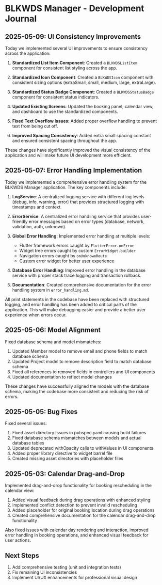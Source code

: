 # BLKWDS Manager - Development Journal

## 2025-05-09: UI Consistency Improvements

Today we implemented several UI improvements to ensure consistency across the application:

1. **Standardized List Item Component**: Created a `BLKWDSListItem` component for consistent list styling across the app.

2. **Standardized Icon Component**: Created a `BLKWDSIcon` component with consistent sizing options (extraSmall, small, medium, large, extraLarge).

3. **Standardized Status Badge Component**: Created a `BLKWDSStatusBadge` component for consistent status indicators.

4. **Updated Existing Screens**: Updated the booking panel, calendar view, and dashboard to use the standardized components.

5. **Fixed Text Overflow Issues**: Added proper overflow handling to prevent text from being cut off.

6. **Improved Spacing Consistency**: Added extra small spacing constant and ensured consistent spacing throughout the app.

These changes have significantly improved the visual consistency of the application and will make future UI development more efficient.

## 2025-05-07: Error Handling Implementation

Today we implemented a comprehensive error handling system for the BLKWDS Manager application. The key components include:

1. **LogService**: A centralized logging service with different log levels (debug, info, warning, error) that provides structured logging with timestamps and context.

2. **ErrorService**: A centralized error handling service that provides user-friendly error messages based on error types (database, network, validation, auth, unknown).

3. **Global Error Handling**: Implemented error handling at multiple levels:
   - Flutter framework errors caught by `FlutterError.onError`
   - Widget tree errors caught by custom `ErrorWidget.builder`
   - Navigation errors caught by `onUnknownRoute`
   - Custom error widget for better user experience

4. **Database Error Handling**: Improved error handling in the database service with proper stack trace logging and transaction rollback.

5. **Documentation**: Created comprehensive documentation for the error handling system in `error_handling.md`.

All print statements in the codebase have been replaced with structured logging, and error handling has been added to critical parts of the application. This will make debugging easier and provide a better user experience when errors occur.

## 2025-05-06: Model Alignment

Fixed database schema and model mismatches:

1. Updated Member model to remove email and phone fields to match database schema
2. Updated Project model to remove description field to match database schema
3. Fixed all references to removed fields in controllers and UI components
4. Updated documentation to reflect model changes

These changes have successfully aligned the models with the database schema, making the codebase more consistent and reducing the risk of errors.

## 2025-05-05: Bug Fixes

Fixed several issues:

1. Fixed asset directory issues in pubspec.yaml causing build failures
2. Fixed database schema mismatches between models and actual database tables
3. Updated deprecated withOpacity calls to withValues in UI components
4. Added proper library directive to widget barrel file
5. Created missing asset directories with placeholder files

## 2025-05-03: Calendar Drag-and-Drop

Implemented drag-and-drop functionality for booking rescheduling in the calendar view:

1. Added visual feedback during drag operations with enhanced styling
2. Implemented conflict detection to prevent invalid rescheduling
3. Added placeholder for original booking location during drag operations
4. Created comprehensive documentation for the calendar drag-and-drop functionality

Also fixed issues with calendar day rendering and interaction, improved error handling in booking operations, and enhanced visual feedback for user actions.

## Next Steps

1. Add comprehensive testing (unit and integration tests)
2. Fix remaining UI inconsistencies
3. Implement UI/UX enhancements for professional visual design
